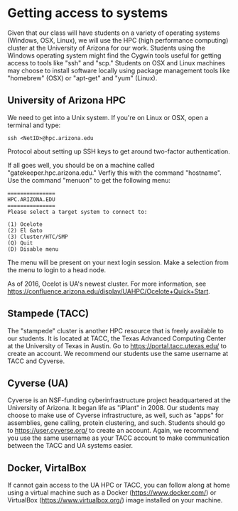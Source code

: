 # Getting access to systems

Given that our class will have students on a variety of operating systems (Windows, OSX, Linux), we will use the HPC (high performance computing) cluster at the University of Arizona for our work.  Students using the Windows operating system might find the Cygwin tools useful for getting access to tools like "ssh" and "scp."  Students on OSX and Linux machines may choose to install software locally using package management tools like "homebrew" (OSX) or "apt-get" and "yum" (Linux).

## University of Arizona HPC

We need to get into a Unix system.  If you're on Linux or OSX, open a terminal and type:

```
ssh <NetID>@hpc.arizona.edu
```

Protocol about setting up SSH keys to get around two-factor authentication.

If all goes well, you should be on a machine called "gatekeeper.hpc.arizona.edu."  Verfiy this with the command "hostname<Enter>".  Use the command "menuon" to get the following menu:

```
===============
HPC.ARIZONA.EDU
===============
Please select a target system to connect to:

(1) Ocelote
(2) El Gato
(3) Cluster/HTC/SMP
(Q) Quit
(D) Disable menu
```

The menu will be present on your next login session.  Make a selection from the menu to login to a head node.

As of 2016, Ocelot is UA's newest cluster.  For more information, see https://confluence.arizona.edu/display/UAHPC/Ocelote+Quick+Start.

## Stampede (TACC)

The "stampede" cluster is another HPC resource that is freely available to our students.  It is located at TACC, the Texas Advanced Computing Center at the University of Texas in Austin.  Go to https://portal.tacc.utexas.edu/ to create an account.  We recommend our students use the same username at TACC and Cyverse.

## Cyverse (UA)

Cyverse is an NSF-funding cyberinfrastructure project headquartered at the University of Arizona.  It began life as "iPlant" in 2008. Our students may choose to make use of Cyverse infrastructure, as well, such as "apps" for assemblies, gene calling, protein clustering, and such.  Students should go to https://user.cyverse.org/ to create an account.  Again, we recommend you use the same username as your TACC account to make communication between the TACC and UA systems easier.

## Docker, VirtalBox

If cannot gain access to the UA HPC or TACC, you can follow along at home using a virtual machine such as a Docker (https://www.docker.com/) or VirtualBox (https://www.virtualbox.org/) image installed on your machine.